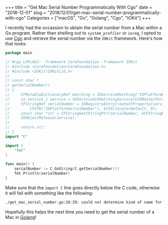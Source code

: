 +++
title = "Get Mac Serial Number Programmatically With Cgo"
date = "2018-12-01"
slug = "2018/12/01/get-mac-serial-number-programmatically-with-cgo"
Categories = ["macOS", "Go", "Golang", "Cgo", "IOKit"]
+++

I recently had the occassion to obtain the serial number from a Mac within a Go program. Rather than shelling out to `system_profiler` or `ioreg`, I opted to use [Cgo][1] and retrieve the serial number via the `IOKit` framework. Here's how that looks:

``` go
package main

// #cgo LDFLAGS: -framework CoreFoundation -framework IOKit
// #include <CoreFoundation/CoreFoundation.h>
// #include <IOKit/IOKitLib.h>
//
// const char *
// getSerialNumber()
// {
//     CFMutableDictionaryRef matching = IOServiceMatching("IOPlatformExpertDevice");
//     io_service_t service = IOServiceGetMatchingService(kIOMasterPortDefault, matching);
//     CFStringRef serialNumber = IORegistryEntryCreateCFProperty(service,
//         CFSTR("IOPlatformSerialNumber"), kCFAllocatorDefault, 0);
//     const char *str = CFStringGetCStringPtr(serialNumber, kCFStringEncodingUTF8);
//     IOObjectRelease(service);
//
//     return str;
// }
import "C"

import (
	"fmt"
)

func main() {
	serialNumber := C.GoString(C.getSerialNumber())
	fmt.Println(serialNumber)
}
```

Make sure that the `import C` line goes directly below the C code, otherwise it will fail with something like the following:

```sh
./get_mac_serial_number.go:26:29: could not determine kind of name for C.getSerialNumber
```

Hopefully this helps the next time you need to get the serial number of a Mac in [Golang][2]!

[1]: https://blog.golang.org/c-go-cgo
[2]: https://golang.org/
